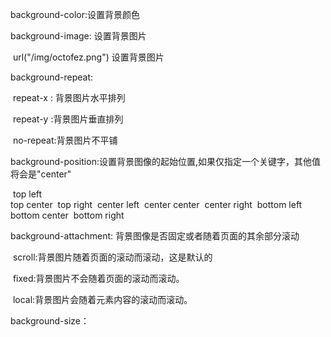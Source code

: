 background-color:设置背景颜色

background-image: 设置背景图片

​                url("/img/octofez.png") 设置背景图片

background-repeat: 

​                  repeat-x : 背景图片水平排列

​                  repeat-y :背景图片垂直排列

​                  no-repeat:背景图片不平铺

background-position:设置背景图像的起始位置,如果仅指定一个关键字，其他值将会是"center"

​                  top left  
​                  top center
​                  top right
​                  center left
​                  center center
​                  center right
​                  bottom left
​                  bottom center
​                  bottom right

background-attachment: 背景图像是否固定或者随着页面的其余部分滚动

​                  scroll:背景图片随着页面的滚动而滚动，这是默认的

​                   fixed:背景图片不会随着页面的滚动而滚动。

​                   local:背景图片会随着元素内容的滚动而滚动。

background-size：